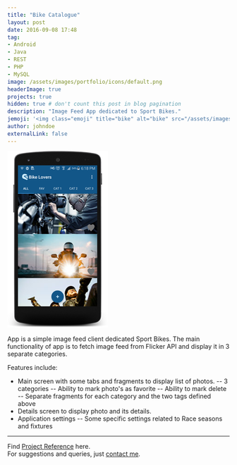 ```yaml
---
title: "Bike Catalogue"
layout: post
date: 2016-09-08 17:48
tag: 
- Android
- Java
- REST
- PHP
- MySQL
image: /assets/images/portfolio/icons/default.png
headerImage: true
projects: true
hidden: true # don't count this post in blog pagination
description: "Image Feed App dedicated to Sport Bikes."
jemoji: '<img class="emoji" title="bike" alt="bike" src="/assets/images/portfolio/icons/default.png" height="20" width="20" align="absmiddle">'
author: johndoe
externalLink: false
---
```


![Screenshot](/assets/images/portfolio/bike.png)

App is a simple image feed client dedicated Sport Bikes. The main functionality of app is to fetch image feed from Flicker API and display it in 3 separate categories.

Features include:

- Main screen with some tabs and fragments to display list of photos.
	-- 3 categories
	-- Ability to mark photo's as favorite
	-- Ability to mark delete
	-- Separate fragments for each category and the two tags defined above
- Details screen to display photo and its details.
- Application settings
	-- Some specific settings related to Race seasons and fixtures


---

Find [Project Reference](https://www.upwork.com/jobs/~018d17d9a86282d98a) here.<br />
For suggestions and queries, just [contact me](http://linkedin.com/in/xuhaibahmad).